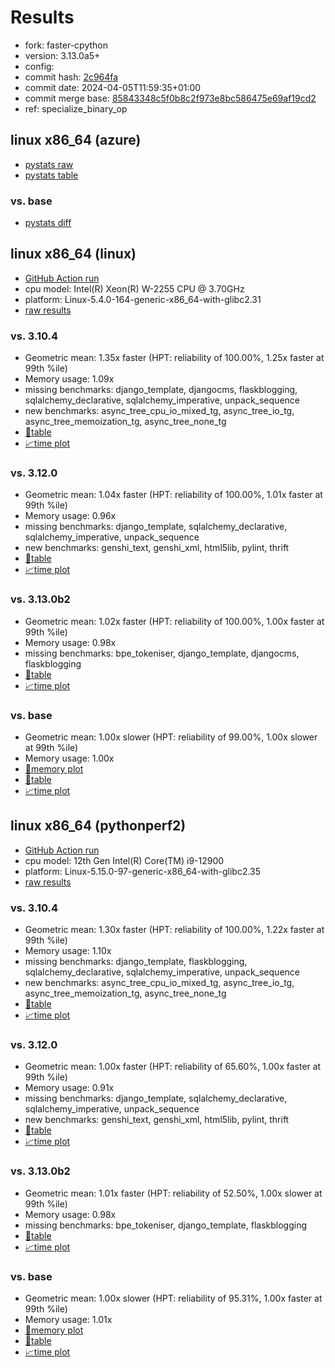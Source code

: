 # Results

- fork: faster-cpython
- version: 3.13.0a5+
- config: 
- commit hash: [2c964fa](https://github.com/faster%2dcpython/cpython/commit/2c964fa)
- commit date: 2024-04-05T11:59:35+01:00
- commit merge base: [85843348c5f0b8c2f973e8bc586475e69af19cd2](https://github.com/faster%2dcpython/cpython/commit/85843348c5f0b8c2f973e8bc586475e69af19cd2)
- ref: specialize_binary_op

## linux x86_64 (azure)

- [pystats raw](bm-20240405-azure-x86_64-faster%252dcpython-specialize_binary_op-3.13.0a5%2B-2c964fa-pystats.json)
- [pystats table](bm-20240405-azure-x86_64-faster%252dcpython-specialize_binary_op-3.13.0a5%2B-2c964fa-pystats.md)

### vs. base

- [pystats diff](bm-20240405-azure-x86_64-faster%252dcpython-specialize_binary_op-3.13.0a5%2B-2c964fa-pystats-vs-base.md)

## linux x86_64 (linux)

- [GitHub Action run](https://github.com/faster-cpython/benchmarking/actions/runs/8571916364)
- cpu model: Intel(R) Xeon(R) W-2255 CPU @ 3.70GHz
- platform: Linux-5.4.0-164-generic-x86_64-with-glibc2.31
- [raw results](bm-20240405-linux-x86_64-faster%252dcpython-specialize_binary_op-3.13.0a5%2B-2c964fa.json)

### vs. 3.10.4

- Geometric mean: 1.35x faster (HPT: reliability of 100.00%, 1.25x faster at 99th %ile)
- Memory usage: 1.09x
- missing benchmarks: django_template, djangocms, flaskblogging, sqlalchemy_declarative, sqlalchemy_imperative, unpack_sequence
- new benchmarks: async_tree_cpu_io_mixed_tg, async_tree_io_tg, async_tree_memoization_tg, async_tree_none_tg
- [📄table](bm-20240405-linux-x86_64-faster%252dcpython-specialize_binary_op-3.13.0a5%2B-2c964fa-vs-3.10.4.md)
- [📈time plot](bm-20240405-linux-x86_64-faster%252dcpython-specialize_binary_op-3.13.0a5%2B-2c964fa-vs-3.10.4.svg)

### vs. 3.12.0

- Geometric mean: 1.04x faster (HPT: reliability of 100.00%, 1.01x faster at 99th %ile)
- Memory usage: 0.96x
- missing benchmarks: django_template, sqlalchemy_declarative, sqlalchemy_imperative, unpack_sequence
- new benchmarks: genshi_text, genshi_xml, html5lib, pylint, thrift
- [📄table](bm-20240405-linux-x86_64-faster%252dcpython-specialize_binary_op-3.13.0a5%2B-2c964fa-vs-3.12.0.md)
- [📈time plot](bm-20240405-linux-x86_64-faster%252dcpython-specialize_binary_op-3.13.0a5%2B-2c964fa-vs-3.12.0.svg)

### vs. 3.13.0b2

- Geometric mean: 1.02x faster (HPT: reliability of 100.00%, 1.00x faster at 99th %ile)
- Memory usage: 0.98x
- missing benchmarks: bpe_tokeniser, django_template, djangocms, flaskblogging
- [📄table](bm-20240405-linux-x86_64-faster%252dcpython-specialize_binary_op-3.13.0a5%2B-2c964fa-vs-3.13.0b2.md)
- [📈time plot](bm-20240405-linux-x86_64-faster%252dcpython-specialize_binary_op-3.13.0a5%2B-2c964fa-vs-3.13.0b2.svg)

### vs. base

- Geometric mean: 1.00x slower (HPT: reliability of 99.00%, 1.00x slower at 99th %ile)
- Memory usage: 1.00x
- [🧠memory plot](bm-20240405-linux-x86_64-faster%252dcpython-specialize_binary_op-3.13.0a5%2B-2c964fa-vs-base-mem.svg)
- [📄table](bm-20240405-linux-x86_64-faster%252dcpython-specialize_binary_op-3.13.0a5%2B-2c964fa-vs-base.md)
- [📈time plot](bm-20240405-linux-x86_64-faster%252dcpython-specialize_binary_op-3.13.0a5%2B-2c964fa-vs-base.svg)

## linux x86_64 (pythonperf2)

- [GitHub Action run](https://github.com/faster-cpython/benchmarking/actions/runs/8576567006)
- cpu model: 12th Gen Intel(R) Core(TM) i9-12900
- platform: Linux-5.15.0-97-generic-x86_64-with-glibc2.35
- [raw results](bm-20240405-pythonperf2-x86_64-faster%252dcpython-specialize_binary_op-3.13.0a5%2B-2c964fa.json)

### vs. 3.10.4

- Geometric mean: 1.30x faster (HPT: reliability of 100.00%, 1.22x faster at 99th %ile)
- Memory usage: 1.10x
- missing benchmarks: django_template, flaskblogging, sqlalchemy_declarative, sqlalchemy_imperative, unpack_sequence
- new benchmarks: async_tree_cpu_io_mixed_tg, async_tree_io_tg, async_tree_memoization_tg, async_tree_none_tg
- [📄table](bm-20240405-pythonperf2-x86_64-faster%252dcpython-specialize_binary_op-3.13.0a5%2B-2c964fa-vs-3.10.4.md)
- [📈time plot](bm-20240405-pythonperf2-x86_64-faster%252dcpython-specialize_binary_op-3.13.0a5%2B-2c964fa-vs-3.10.4.svg)

### vs. 3.12.0

- Geometric mean: 1.00x faster (HPT: reliability of 65.60%, 1.00x faster at 99th %ile)
- Memory usage: 0.91x
- missing benchmarks: django_template, sqlalchemy_declarative, sqlalchemy_imperative, unpack_sequence
- new benchmarks: genshi_text, genshi_xml, html5lib, pylint, thrift
- [📄table](bm-20240405-pythonperf2-x86_64-faster%252dcpython-specialize_binary_op-3.13.0a5%2B-2c964fa-vs-3.12.0.md)
- [📈time plot](bm-20240405-pythonperf2-x86_64-faster%252dcpython-specialize_binary_op-3.13.0a5%2B-2c964fa-vs-3.12.0.svg)

### vs. 3.13.0b2

- Geometric mean: 1.01x faster (HPT: reliability of 52.50%, 1.00x slower at 99th %ile)
- Memory usage: 0.98x
- missing benchmarks: bpe_tokeniser, django_template, flaskblogging
- [📄table](bm-20240405-pythonperf2-x86_64-faster%252dcpython-specialize_binary_op-3.13.0a5%2B-2c964fa-vs-3.13.0b2.md)
- [📈time plot](bm-20240405-pythonperf2-x86_64-faster%252dcpython-specialize_binary_op-3.13.0a5%2B-2c964fa-vs-3.13.0b2.svg)

### vs. base

- Geometric mean: 1.00x slower (HPT: reliability of 95.31%, 1.00x faster at 99th %ile)
- Memory usage: 1.01x
- [🧠memory plot](bm-20240405-pythonperf2-x86_64-faster%252dcpython-specialize_binary_op-3.13.0a5%2B-2c964fa-vs-base-mem.svg)
- [📄table](bm-20240405-pythonperf2-x86_64-faster%252dcpython-specialize_binary_op-3.13.0a5%2B-2c964fa-vs-base.md)
- [📈time plot](bm-20240405-pythonperf2-x86_64-faster%252dcpython-specialize_binary_op-3.13.0a5%2B-2c964fa-vs-base.svg)

